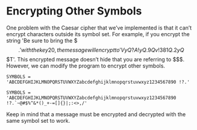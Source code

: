 # Encrypting Other Symbols


One problem with the Caesar cipher that we’ve implemented is that it
can’t encrypt characters outside its symbol set. For example, if you encrypt
the string 'Be sure to bring the $$$.' with the key 20, the message will
encrypt to 'VyQ?A!yQ.9Qv!381Q.2yQ$$$T'. This encrypted message doesn’t
hide that you are referring to $$$. However, we can modify the program
to encrypt other symbols.

```
SYMBOLS = 'ABCDEFGHIJKLMNOPQRSTUVWXYZabcdefghijklmnopqrstuvwxyz1234567890 !?.'

SYMBOLS = 'ABCDEFGHIJKLMNOPQRSTUVWXYZabcdefghijklmnopqrstuvwxyz1234567890 !?.`~@#$%^&*()_+-=[]{}|;:<>,/'
```

Keep in mind that a message must be encrypted and decrypted with
the same symbol set to work.


